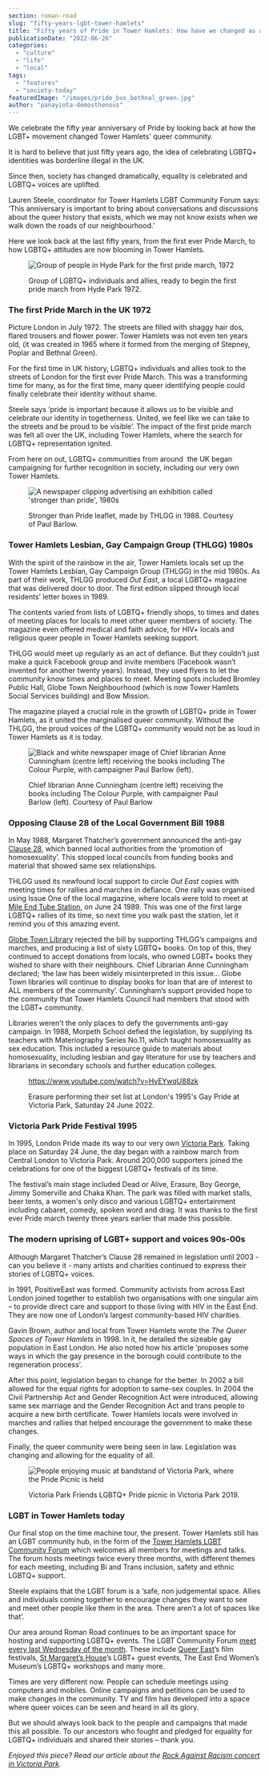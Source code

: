 ```yaml
---
section: roman-road
slug: "fifty-years-lgbt-tower-hamlets"
title: "Fifty years of Pride in Tower Hamlets: How have we changed as a society?"
publicationDate: "2022-06-26"
categories: 
  - "culture"
  - "life"
  - "local"
tags: 
  - "features"
  - "society-today"
featuredImage: "/images/pride_bus_bethnal_green.jpg"
author: "panayiota-demosthenous"
---
```


We celebrate the fifty year anniversary of Pride by looking back at how the LGBT+ movement changed Tower Hamlets' queer community.

It is hard to believe that just fifty years ago, the idea of celebrating LGBTQ+ identities was borderline illegal in the UK. 

Since then, society has changed dramatically, equality is celebrated and LGBTQ+ voices are uplifted. 

Lauren Steele, coordinator for Tower Hamlets LGBT Community Forum says: ‘This anniversary is important to bring about conversations and discussions about the queer history that exists, which we may not know exists when we walk down the roads of our neighbourhood.’ 

Here we look back at the last fifty years, from the first ever Pride March, to how LGBTQ+ attitudes are now blooming in Tower Hamlets.

<figure>

![Group of people in Hyde Park for the first pride march, 1972](/images/First_Pride_in_Hyde_Park_1972-1024x682.jpg)

<figcaption>

Group of LGBTQ+ individuals and allies, ready to begin the first pride march from Hyde Park 1972.

</figcaption>

</figure>

### The first Pride March in the UK 1972

Picture London in July 1972. The streets are filled with shaggy hair dos, flared trousers and flower power. Tower Hamlets was not even ten years old, (it was created in 1965 where it formed from the merging of Stepney, Poplar and Bethnal Green).

For the first time in UK history, LGBTQ+ individuals and allies took to the streets of London for the first ever Pride March. This was a transforming time for many, as for the first time, many queer identifying people could finally celebrate their identity without shame. 

Steele says ‘pride is important because it allows us to be visible and celebrate our identity in togetherness. United, we feel like we can take to the streets and be proud to be visible’. The impact of the first pride march was felt all over the UK, including Tower Hamlets, where the search for LGBTQ+ representation ignited.

From here on out, LGBTQ+ communities from around  the UK began campaigning for further recognition in society, including our very own Tower Hamlets.

<figure>

![A newspaper clipping advertising an exhibition called 'stronger than pride', 1980s](/images/Stronger-than-pride.jpg)

<figcaption>

Stronger than Pride leaflet, made by THLGG in 1988. Courtesy of Paul Barlow.

</figcaption>

</figure>

### Tower Hamlets Lesbian, Gay Campaign Group (THLGG) 1980s

With the spirit of the rainbow in the air, Tower Hamlets locals set up the Tower Hamlets Lesbian, Gay Campaign Group (THLGG) in the mid 1980s. As part of their work, THLGG produced _Out East_, a local LGBTQ+ magazine that was delivered door to door. The first edition slipped through local residents’ letter boxes in 1989. 

The contents varied from lists of LGBTQ+ friendly shops, to times and dates of meeting places for locals to meet other queer members of society. The magazine even offered medical and faith advice, for HIV+ locals and religious queer people in Tower Hamlets seeking support. 

THLGG would meet up regularly as an act of defiance. But they couldn’t just make a quick Facebook group and invite members (Facebook wasn’t invented for another twenty years). Instead, they used flyers to let the community know times and places to meet. Meeting spots included Bromley Public Hall, Globe Town Neighbourhood (which is now Tower Hamlets Social Services building) and Bow Mission.

The magazine played a crucial role in the growth of LGBTQ+ pride in Tower Hamlets, as it united the marginalised queer community. Without the THLGG, the proud voices of the LGBTQ+ community would not be as loud in Tower Hamlets as it is today.

<figure>

![Black and white newspaper image of Chief librarian Anne Cunningham (centre left) receiving the books including The Colour Purple, with campaigner Paul Barlow (left).](/images/Globe-Town-library-fight-lgbt-newspaper-clipping-1024x683.jpg)

<figcaption>

Chief librarian Anne Cunningham (centre left) receiving the books including The Colour Purple, with campaigner Paul Barlow (left). Courtesy of Paul Barlow

</figcaption>

</figure>

### Opposing Clause 28 of the Local Government Bill 1988

In May 1988, Margaret Thatcher’s government announced the anti-gay [Clause 28](https://www.bbc.co.uk/bbcthree/article/cacc0b40-c3a4-473b-86cc-11863c0b3f30), which banned local authorities from the ‘promotion of homosexuality’. This stopped local councils from funding books and material that showed same sex relationships. 

THLGG used its newfound local support to circle _Out East_ copies with meeting times for rallies and marches in defiance. One rally was organised using Issue One of the local magazine, where locals were told to meet at [Mile End Tube Station](https://romanroadlondon.com/bow-road-tube-station-history/), on June 24 1989. This was one of the first large LGBTQ+ rallies of its time, so next time you walk past the station, let it remind you of this amazing event.

[Globe Town Library](https://romanroadlondon.com/globe-town-library-fight-ban-lgbtq-gay-books/) rejected the bill by supporting THLGG’s campaigns and marches, and producing a list of sixty LGBTQ+ books. On top of this, they continued to accept donations from locals, who owned LGBT+ books they wished to share with their neighbours. Chief Librarian Anne Cunningham declared; ‘the law has been widely misinterpreted in this issue… Globe Town libraries will continue to display books for loan that are of interest to ALL members of the community’. Cunningham’s support provided hope to the community that Tower Hamlets Council had members that stood with the LGBT+ community.

Libraries weren’t the only places to defy the governments anti-gay campaign. In 1988, Morpeth School defied the legislation, by supplying its teachers with Materiography Series No.11, which taught homosexuality as sex education. This included a resource guide to materials about homosexuality, including lesbian and gay literature for use by teachers and librarians in secondary schools and further education colleges. 

<figure>

https://www.youtube.com/watch?v=HvEYwqU88zk

<figcaption>

Erasure performing their set list at London's 1995's Gay Pride at Victoria Park, Saturday 24 June 2022.

</figcaption>



</figure>

### Victoria Park Pride Festival 1995

In 1995, London Pride made its way to our very own [Victoria Park](https://www.independent.co.uk/news/uk/partying-with-pride-a-sign-of-the-times-1587859.html). Taking place on Saturday 24 June, the day began with a rainbow march from Central London to Victoria Park. Around 200,000 supporters joined the celebrations for one of the biggest LGBTQ+ festivals of its time.

The festival’s main stage included Dead or Alive, Erasure, Boy George, Jimmy Somerville and Chaka Khan. The park was filled with market stalls, beer tents, a women's only disco and various LGBTQ+ entertainment including cabaret, comedy, spoken word and drag. It was thanks to the first ever Pride march twenty three years earlier that made this possible.

### The modern uprising of LGBT+ support and voices 90s-00s

Although Margaret Thatcher’s Clause 28 remained in legislation until 2003 - can you believe it - many artists and charities continued to express their stories of LGBTQ+ voices. 

In 1991, PositiveEast was formed. Community activists from across East London joined together to establish two organisations with one singular aim – to provide direct care and support to those living with HIV in the East End. They are now one of London’s largest community-based HIV charities.

Gavin Brown, author and local from Tower Hamlets wrote the _The Queer Spaces of Tower Hamlets_ in 1998. In it, he detailed the sizeable gay population in East London. He also noted how his article ‘proposes some ways in which the gay presence in the borough could contribute to the regeneration process’. 

After this point, legislation began to change for the better. In 2002 a bill allowed for the equal rights for adoption to same-sex couples. In 2004 the Civil Partnership Act and Gender Recognition Act were introduced, allowing same sex marriage and the Gender Recognition Act and trans people to acquire a new birth certificate. Tower Hamlets locals were involved in marches and rallies that helped encourage the government to make these changes.

Finally, the queer community were being seen in law. Legislation was changing and allowing for the equality of all.

<figure>

![People enjoying music at bandstand of Victoria Park, where the Pride Picnic is held](/images/victoria-park-lgbt-pride-picnic-1024x683.jpg)

<figcaption>

Victoria Park Friends LGBTQ+ Pride picnic in Victoria Park 2019.

</figcaption>

</figure>

### LGBT in Tower Hamlets today

Our final stop on the time machine tour, the present. Tower Hamlets still has an LGBT community hub, in the form of the [Tower Hamlets LGBT Community Forum](https://thlgbtvoices.wordpress.com/) which welcomes all members for meetings and talks. The forum hosts meetings twice every three months, with different themes for each meeting, including Bi and Trans inclusion, safety and ethnic LGBTQ+ support. 

Steele explains that the LGBT forum is a ‘safe, non judgemental space. Allies and individuals coming together to encourage changes they want to see and meet other people like them in the area. There aren’t a lot of spaces like that’.

Our area around Roman Road continues to be an important space for hosting and supporting LGBTQ+ events. The LGBT Community Forum [meet every last Wednesday of the month](https://thlgbtvoices.wordpress.com/2016/02/16/meeting-venue-details/). These include [Queer East](https://queereast.org.uk/)’s film festivals, [St Margaret’s House](https://www.stmargaretshouse.org.uk/)’s LGBT+ guest events, The East End Women’s Museum’s LGBTQ+ workshops and many more. 

Times are very different now. People can schedule meetings using computers and mobiles. Online campaigns and petitions can be used to make changes in the community. TV and film has developed into a space where queer voices can be seen and heard in all its glory. 

But we should always look back to the people and campaigns that made this all possible. To our ancestors who fought and pledged for equality for LGBTQ+ individuals and shared their stories – thank you.

_Enjoyed this piece? Read our article about the [Rock Against Racism concert in Victoria Park](https://romanroadlondon.com/rock-against-racism-victoria-park/)._


